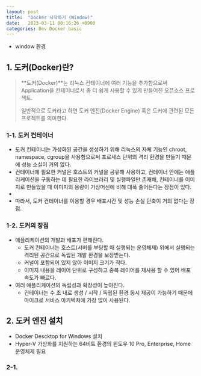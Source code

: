 ```yaml
---
layout: post
title:  "Docker 시작하기 (Window)"
date:   2023-03-11 00:16:26 +0900
categories: Dev Docker basic
---
```


- window 환경

## 1. 도커(Docker)란?

> **도커(Docker)**는 리눅스 컨테이너에 여러 기능을 추가함으로써 Application을 컨테이너로서 좀 더 쉽게 사용할 수 있게 만들어진 오픈소스 프로젝트.
>
> 일반적으로 도커라고 하면 도커 엔진(Docker Engine) 혹은 도커에 관련된 모든 프로젝트를 의미한다.

### 1-1. 도커 컨테이너

- 도커 컨테이너는 가상화된 공간을 생성하기 위해 리눅스의 자체 기능인 chroot, namespace, cgroup을 사용함으로써 프로세스 단위의 격리 환경을 만들기 때문에 성능 소실이 거의 없다.
- 컨테이너에 필요한 커널은 호스트의 커널을 공유해 사용하고, 컨테이너 안에는 애플리케이션을 구동하는 데 필요한 라이브러리 및 실행파일만 존재해, 컨테이너를 이미지로 만들었을 때 이미지의 용량이 가상머신에 비해 대폭 줄어든다는 장점이 있다.
- 
- 따라서, 도커 컨테이너를 이용할 경우 배포시간 및 성능 손실 단축이 거의 없다는 장점.

### 1-2. 도커의 장점

- 애플리케이션의 개발과 배포가 편해진다.
  - 도커 컨테이너는 호스트(서버를 부팅할 때 실행되는 운영체제) 위에서 실행되는 격리된 공간으로 독립된 개발 환경을 보장받는다.
  - 커널이 포함되어 있지 않아 이미지 크기가 작다.
  - 이미지 내용을 레이어 단위로 구성하고 중복 레이어를 재사용 할 수 있어 배포 속도가 빠르다.
- 여러 애플리케이션의 독립성과 확장성이 높아진다.
  - 컨테이너는 수 초 내로 생성 / 시작 / 독립된 환경 동시 제공이 가능하기 때문에 마이크로 서비스 아키텍처에 가장 많이 사용된다.



## 2. 도커 엔진 설치

- Docker Descktop for Windows 설치
- Hyper-V 가상화를 지원하는 64비트 환경의 윈도우 10 Pro, Enterprise, Home 운영체제 필요

### 2-1. 

